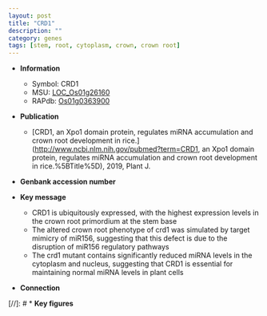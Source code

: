 ```yaml
---
layout: post
title: "CRD1"
description: ""
category: genes
tags: [stem, root, cytoplasm, crown, crown root]
---
```


* **Information**  
    + Symbol: CRD1  
    + MSU: [LOC_Os01g26160](http://rice.uga.edu/cgi-bin/ORF_infopage.cgi?orf=LOC_Os01g26160)  
    + RAPdb: [Os01g0363900](https://rapdb.dna.affrc.go.jp/locus/?name=Os01g0363900)  

* **Publication**  
    + [CRD1, an Xpo1 domain protein, regulates miRNA accumulation and crown root development in rice.](http://www.ncbi.nlm.nih.gov/pubmed?term=CRD1, an Xpo1 domain protein, regulates miRNA accumulation and crown root development in rice.%5BTitle%5D), 2019, Plant J.

* **Genbank accession number**  

* **Key message**  
    + CRD1 is ubiquitously expressed, with the highest expression levels in the crown root primordium at the stem base
    + The altered crown root phenotype of crd1 was simulated by target mimicry of miR156, suggesting that this defect is due to the disruption of miR156 regulatory pathways
    + The crd1 mutant contains significantly reduced miRNA levels in the cytoplasm and nucleus, suggesting that CRD1 is essential for maintaining normal miRNA levels in plant cells

* **Connection**  

[//]: # * **Key figures**  


